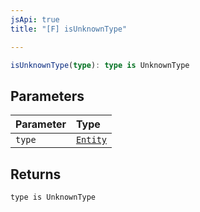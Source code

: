 ```yaml
---
jsApi: true
title: "[F] isUnknownType"

---
```

```ts
isUnknownType(type): type is UnknownType
```

## Parameters

| Parameter | Type |
| :------ | :------ |
| `type` | [`Entity`](../type-aliases/Entity.md) |

## Returns

`type is UnknownType`
